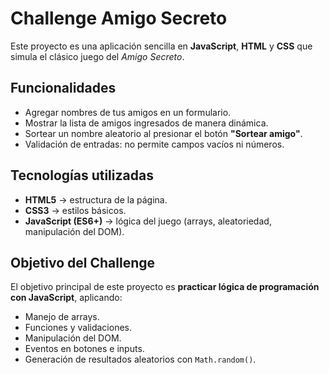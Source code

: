 # Challenge Amigo Secreto  

Este proyecto es una aplicación sencilla en **JavaScript**, **HTML** y **CSS** que simula el clásico juego del *Amigo Secreto*.  

## Funcionalidades  
-  Agregar nombres de tus amigos en un formulario.  
-  Mostrar la lista de amigos ingresados de manera dinámica.  
-  Sortear un nombre aleatorio al presionar el botón **"Sortear amigo"**.  
-  Validación de entradas: no permite campos vacíos ni números.  

## Tecnologías utilizadas  
- **HTML5** → estructura de la página.  
- **CSS3** → estilos básicos.  
- **JavaScript (ES6+)** → lógica del juego (arrays, aleatoriedad, manipulación del DOM).  

## Objetivo del Challenge  
El objetivo principal de este proyecto es **practicar lógica de programación con JavaScript**, aplicando:  
- Manejo de arrays.  
- Funciones y validaciones.  
- Manipulación del DOM.  
- Eventos en botones e inputs.  
- Generación de resultados aleatorios con `Math.random()`.  
